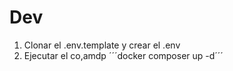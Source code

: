 # Dev

1. Clonar el .env.template y crear el .env
2. Ejecutar el co,amdp ´´´docker composer up -d´´´
